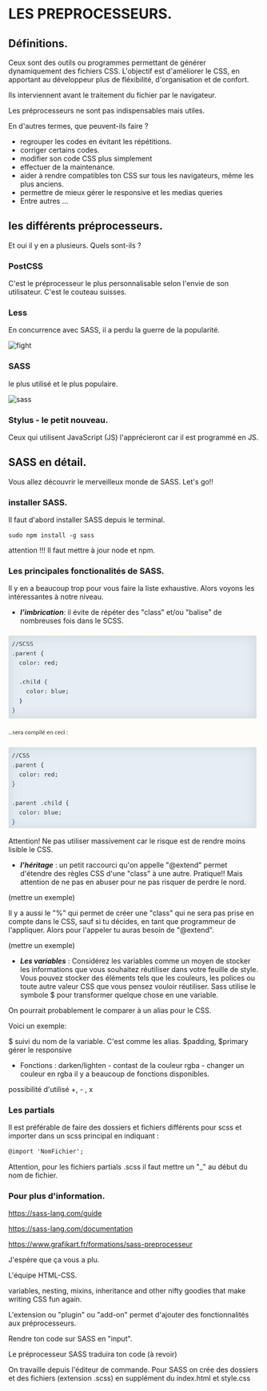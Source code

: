 # LES PREPROCESSEURS.

## Définitions.

Ceux sont des outils ou programmes permettant de générer dynamiquement des fichiers CSS. L'objectif est d'améliorer le CSS, en apportant au développeur plus de fléxibilité, d'organisation et de confort.

Ils interviennent avant le traitement du fichier par le navigateur.

Les préprocesseurs ne sont pas indispensables mais utiles.

 En d'autres termes, que peuvent-ils faire ?

 * regrouper les codes en évitant les répétitions.
 * corriger certains codes.
 * modifier son code CSS plus simplement
 * effectuer de la maintenance.
 * aider à rendre compatibles ton CSS sur tous les navigateurs, même les plus anciens.
 * permettre de mieux gérer le responsive et les medias queries
 * Entre autres ...


## les différents préprocesseurs.

Et oui il y en a plusieurs. Quels sont-ils ?

### PostCSS
C'est le préprocesseur le plus personnalisable selon l'envie de son utilisateur. C'est le couteau suisses.

### Less
En concurrence avec SASS, il a perdu la guerre de la popularité.

![fight](https://blog.rapid7.com/content/images/le-img/2014/10/which-css-preprocessor-should-you-choose.png)

### SASS
le plus utilisé et le plus populaire.

![sass](https://zestedesavoir.com/media/galleries/848/caf928bf-ca8a-4170-b9c2-501a52c9e65c.png)


### Stylus - le petit nouveau.
Ceux qui utilisent JavaScript (JS) l'apprécieront car il est programmé en JS.



## SASS en détail.

Vous allez découvrir le merveilleux monde de SASS. Let's go!!

### installer SASS.

Il faut d'abord installer  SASS depuis le terminal.


```
sudo npm install -g sass
```

attention !!! Il faut mettre à jour node et npm.


### Les principales fonctionalités de SASS.

Il y en a beaucoup trop pour vous faire la liste exhaustive. Alors voyons les intéressantes à notre niveau.


* _**l'imbrication**_: il évite de répéter des "class" et/ou "balise" de nombreuses fois dans le SCSS.

![SASSimbrication](https://github.com/yes-we-web/HTML-CSS/blob/master/Article_CSS/images/SASSImbrication.jpg?raw=true)

Attention! Ne pas utiliser massivement car le risque  est de rendre moins lisible le CSS.


* _**l'héritage**_ : un petit raccourci qu'on appelle "@extend" permet d'étendre des règles CSS d'une "class" à une autre. Pratique!! Mais attention de ne pas en abuser pour ne pas risquer de perdre le nord.

(mettre un exemple)

Il y a aussi le "%" qui permet de créer une "class" qui ne sera pas prise en compte dans le CSS, sauf si tu décides, en tant que programmeur de l'appliquer. Alors pour l'appeler tu auras besoin de "@extend".

(mettre un exemple)


* _**Les variables**_ : Considérez les variables comme un moyen de stocker les informations que vous souhaitez réutiliser dans votre feuille de style. Vous pouvez stocker des éléments tels que les couleurs, les polices ou toute autre valeur CSS que vous pensez vouloir réutiliser. Sass utilise le symbole $ pour transformer quelque chose en une variable. 

On pourrait probablement le comparer à un alias pour le CSS.

Voici un exemple:



$ suivi du nom de la variable. C'est comme les alias.
$padding, $primary
gérer le responsive

* Fonctions :
darken/lighten - contast de la couleur
rgba - changer un couleur en rgba
il y a beaucoup de fonctions disponibles.


possibilité d'utilisé +, - , x 


### Les partials

Il est préférable de faire des dossiers et fichiers différents pour scss et importer dans un scss principal en indiquant :
```md
@import 'NomFichier';
```

Attention, pour les fichiers partials .scss il faut mettre un "_" au début du nom de fichier.



### Pour plus d'information.

https://sass-lang.com/guide

https://sass-lang.com/documentation

https://www.grafikart.fr/formations/sass-preprocesseur



J'espère que ça vous a plu. 

L'équipe HTML-CSS.



variables, nesting, mixins, inheritance and other nifty goodies that make writing CSS fun again.


L'extension ou "plugin" ou "add-on" permet d'ajouter des fonctionnalités aux préprocesseurs.


Rendre ton code sur SASS en "input".

Le préprocesseur SASS traduira ton code (à revoir)


On travaille depuis l'éditeur de commande.
Pour SASS on crée des dossiers et des fichiers (extension .scss) en supplément du index.html et style.css



